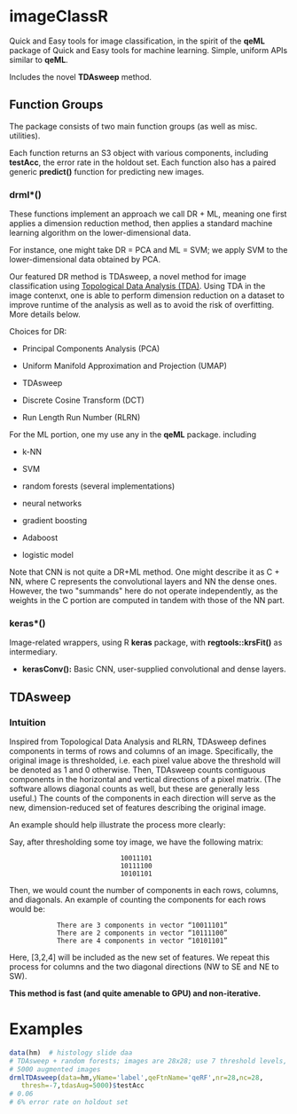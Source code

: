 # imageClassR

Quick and Easy tools for image classification, in the spirit of the
**qeML** package of Quick and Easy tools for machine learning.  Simple,
uniform APIs similar to **qeML**.

Includes the novel **TDAsweep** method.


## Function Groups

The package consists of two main function groups (as well as misc.
utilities).

Each function returns an S3 object with various components, including
**testAcc**, the error rate in the holdout set.  Each function also
has a paired generic **predict()** function for predicting new images.


### drml\*()

These functions implement an approach we call DR + ML, meaning one
first applies a dimension reduction method, then applies a standard
machine learning algorithm on the lower-dimensional data.

For instance, one might take DR = PCA and ML = SVM; we apply SVM to the
lower-dimensional data obtained by PCA.  

Our featured DR method is TDAsweep, a novel method for image
classification using [Topological Data Analysis (TDA)](Slides.pdf).
Using TDA in the image contenxt, one is able to perform dimension
reduction on a dataset to improve runtime of the analysis as well as to
avoid the risk of overfitting. More details below.

Choices for DR:

* Principal Components Analysis (PCA)

* Uniform Manifold Approximation and Projection (UMAP)

* TDAsweep

* Discrete Cosine Transform (DCT)

* Run Length Run Number (RLRN)

For the ML portion, one my use any in the **qeML** package. including

* k-NN

* SVM

* random forests (several implementations)

* neural networks

* gradient boosting

* Adaboost

* logistic model

Note that CNN is not quite a DR+ML method.  One might describe it as
C + NN, where C represents the convolutional layers
and NN the dense ones.  However, the two "summands" here do not operate
independently, as the weights in the C portion are computed in tandem
with those of the NN part.

### keras\*()

Image-related wrappers, using R **keras** package, with
**regtools::krsFit()** as intermediary.

* **kerasConv():** Basic CNN, user-supplied convolutional and dense
  layers.

## TDAsweep

### Intuition

Inspired from Topological Data Analysis and RLRN, TDAsweep defines
components in terms of rows and columns of an image.  Specifically, the
original image is thresholded, i.e. each pixel value above the threshold
will be denoted as 1 and 0 otherwise. Then, TDAsweep counts contiguous
components in the horizontal and vertical directions of a pixel matrix.
(The software allows diagonal counts as well, but these are generally
less useful.) The counts of the components in each direction will serve
as the new, dimension-reduced set of features describing the original
image.

An example should help illustrate the process more clearly:

Say, after thresholding some toy image, we have the following matrix:

                                10011101
                                10111100
                                10101101

Then, we would count the number of components in each rows, columns, and diagonals.
An example of counting the components for each rows would be:

                There are 3 components in vector “10011101”
                There are 2 components in vector “10111100”
                There are 4 components in vector “10101101”

Here, [3,2,4] will be included as the new set of features. We repeat this process for columns and the two diagonal directions (NW to SE and NE to SW).

**This method is fast (and quite amenable to GPU) and non-iterative.**

# Examples

``` r
data(hm)  # histology slide daa
# TDAsweep + random forests; images are 28x28; use 7 threshold levels,
# 5000 augmented images
drmlTDAsweep(data=hm,yName='label',qeFtnName='qeRF',nr=28,nc=28,
   thresh=-7,tdasAug=5000)$testAcc
# 0.06
# 6% error rate on holdout set
```
